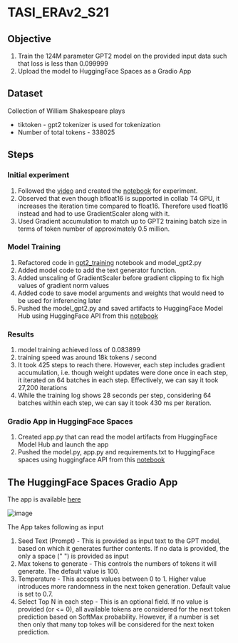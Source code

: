 # TASI_ERAv2_S21

## Objective

1. Train the 124M parameter GPT2 model on the provided input data such that loss is less than 0.099999
2. Upload the model to HuggingFace Spaces as a Gradio App

## Dataset
Collection of William Shakespeare plays
- tiktoken - gpt2 tokenizer is used for tokenization
- Number of total tokens - 338025

## Steps

### Initial experiment

1. Followed the [video](https://www.youtube.com/watch?v=l8pRSuU81PU) and created the [notebook](https://github.com/sayanbanerjee32/TASI_ERAv2_S21/blob/main/gpt2_experiments.ipynb) for experiment.
2. Observed that even though bfloat16 is supported in collab T4 GPU, it increases the iteration time compared to float16. Therefore used float16 instead and had to use GradientScaler along with it.
3. Used Gradient accumulation to match up to GPT2 training batch size in terms of token number of approximately 0.5 million.


### Model Training
1. Refactored code in [gpt2_training](https://github.com/sayanbanerjee32/TASI_ERAv2_S21/blob/main/gpt2_training.ipynb) notebook and model_gpt2.py
2. Added model code to add the text generator function.
3. Added unscaling of GradientScaler before gradient clipping to fix high values of gradient norm values
4. Added code to save model arguments and weights that would need to be used for inferencing later
5. Pushed the model_gpt2.py and saved artifacts to HuggingFace Model Hub using HuggingFace API from this [notebook]()

### Results
1. model training achieved loss of 0.083899
2. training speed was around 18k tokens / second
3. It took 425 steps to reach there. However, each step includes gradient accumulation, i.e. though weight updates were done once in each step, it iterated on 64 batches in each step. Effectively, we can say it took 27,200 iterations
4. While the training log shows 28 seconds per step, considering 64 batches within each step, we can say it took 430 ms per iteration.

### Gradio App in HuggingFace Spaces
1. Created app.py that can read the model artifacts from HuggingFace Model Hub and launch the app
2. Pushed the model.py, app.py and requirements.txt to HuggingFace spaces using huggingface API from this [notebook](https://github.com/sayanbanerjee32/TASI_ERAv2_S21/blob/main/gpt2_gradio.ipynb)

## The HuggingFace Spaces Gradio App

The app is available [here](https://huggingface.co/spaces/sayanbanerjee32/nanogpt2_text_generator)  

![image](https://github.com/sayanbanerjee32/TASI_ERAv2_S21/assets/11560595/3c796cc1-3e1a-4525-8c6d-23effaf8ac62)  

The App takes following as input 
1. Seed Text (Prompt) - This is provided as input text to the GPT model, based on which it generates further contents. If no data is provided, the only a space (" ") is provided as input
2. Max tokens to generate - This controls the numbers of tokens it will generate. The default value is 100.
3. Temperature - This accepts values between 0 to 1. Higher value introduces more randomness in the next token generation. Default value is set to 0.7.
4. Select Top N in each step - This is an optional field. If no value is provided (or <= 0), all available tokens are considered for the next token prediction based on SoftMax probability. However, if a number is set then only that many top tokes will be considered for the next token prediction.
